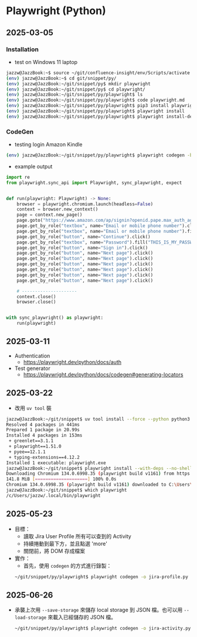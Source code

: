 # Playwright (Python)

## 2025-03-05

### Installation

- test on Windows 11 laptop
```bash
jazzw@JazzBook:~$ source ~/git/confluence-insight/env/Scripts/activate
(env) jazzw@JazzBook:~$ cd git/snippet/py/
(env) jazzw@JazzBook:~/git/snippet/py$ mkdir playwright
(env) jazzw@JazzBook:~/git/snippet/py$ cd playwright/
(env) jazzw@JazzBook:~/git/snippet/py/playwright$ ls
(env) jazzw@JazzBook:~/git/snippet/py/playwright$ code playwright.md
(env) jazzw@JazzBook:~/git/snippet/py/playwright$ pip3 install playwright
(env) jazzw@JazzBook:~/git/snippet/py/playwright$ playwright install
(env) jazzw@JazzBook:~/git/snippet/py/playwright$ playwright install-deps
```

### CodeGen

- testing login Amazon Kindle
```bash
(env) jazzw@JazzBook:~/git/snippet/py/playwright$ playwright codegen -b chrome https://read.amazon.com/?asin=B0DM6BHQYR
```
- example output
```python
import re
from playwright.sync_api import Playwright, sync_playwright, expect


def run(playwright: Playwright) -> None:
    browser = playwright.chromium.launch(headless=False)
    context = browser.new_context()
    page = context.new_page()
    page.goto("https://www.amazon.com/ap/signin?openid.pape.max_auth_age=1209600&openid.return_to=https%3A%2F%2Fread.amazon.com%2F%3Fasin%3DB0DM6BHQYR&openid.identity=http%3A%2F%2Fspecs.openid.net%2Fauth%2F2.0%2Fidentifier_select&openid.assoc_handle=amzn_kindle_mykindle_us&openid.mode=checkid_setup&language=en_US&openid.claimed_id=http%3A%2F%2Fspecs.openid.net%2Fauth%2F2.0%2Fidentifier_select&openid.ns=http%3A%2F%2Fspecs.openid.net%2Fauth%2F2.0")
    page.get_by_role("textbox", name="Email or mobile phone number").click()
    page.get_by_role("textbox", name="Email or mobile phone number").fill("jazz.wang@example.com") ## masked email
    page.get_by_role("button", name="Continue").click()
    page.get_by_role("textbox", name="Password").fill("THIS_IS_MY_PASSWORD") ## masked password
    page.get_by_role("button", name="Sign in").click()
    page.get_by_role("button", name="Next page").click()
    page.get_by_role("button", name="Next page").click()
    page.get_by_role("button", name="Next page").click()
    page.get_by_role("button", name="Next page").click()
    page.get_by_role("button", name="Next page").click()
    page.get_by_role("button", name="Next page").click()

    # ---------------------
    context.close()
    browser.close()


with sync_playwright() as playwright:
    run(playwright)
```

## 2025-03-11

- Authentication
  - https://playwright.dev/python/docs/auth
- Test generator
  - https://playwright.dev/python/docs/codegen#generating-locators

## 2025-03-22

- 改用 `uv tool` 裝
```bash
jazzw@JazzBook:~/git/snippet$ uv tool install --force --python python3.12 playwright
Resolved 4 packages in 441ms
Prepared 1 package in 20.99s
Installed 4 packages in 153ms
 + greenlet==3.1.1
 + playwright==1.51.0
 + pyee==12.1.1
 + typing-extensions==4.12.2
Installed 1 executable: playwright.exe
jazzw@JazzBook:~/git/snippet$ playwright install --with-deps --no-shell chromium
Downloading Chromium 134.0.6998.35 (playwright build v1161) from https://playwright.download.prss.microsoft.com/dbazure/download/playwright/builds/chromium/1161/chromium-win64.zip
141.8 MiB [====================] 100% 0.0s
Chromium 134.0.6998.35 (playwright build v1161) downloaded to C:\Users\jazzw\AppData\Local\ms-playwright\chromium-1161
jazzw@JazzBook:~/git/snippet$ which playwright
/c/Users/jazzw/.local/bin/playwright
```

## 2025-05-23

- 目標：
  - 讀取 Jira User Profile 所有可以查到的 Activity
  - 持續捲動到最下方，並且點選 'more'
  - 關閉前，將 DOM 存成檔案
- 實作：
  - 首先，使用 `codegen` 的方式進行錄製：
  ```bash
  ~/git/snippet/py/playwright$ playwright codegen -o jira-profile.py --target=python --save-storage local-storage.json https://issues.apache.org/jira/secure/ViewProfile.jspa?name=jazzwang
  ```

## 2025-06-26

- 承襲上次用 `--save-storage` 來儲存 local storage 到 JSON 檔。也可以用 `--load-storage` 來載入已經儲存的 JSON 檔。
  ```bash
  ~/git/snippet/py/playwright$ playwright codegen -o jira-activity.py --target=python --load-storage local-storage.json https://issues.apache.org/jira/secure/ViewProfile.jspa?name=jazzwang
  ```